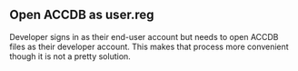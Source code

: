 ## Open ACCDB as user.reg
Developer signs in as their end-user account but needs to open ACCDB files as their developer account. This makes that process more convenient though it is not a pretty solution.

